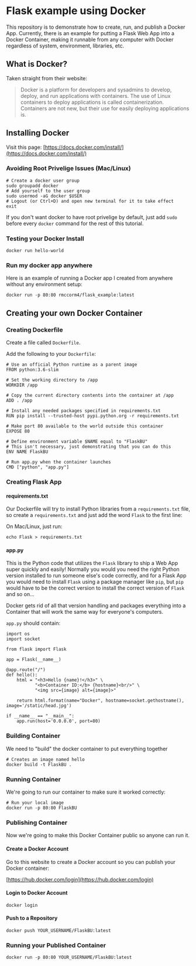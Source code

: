 # Flask example using Docker
This repository is to demonstrate how to create, run, and publish a Docker App. Currently, there
is an example for putting a Flask Web App into a Docker Container, making it runnable from any
computer with Docker regardless of system, environment, libraries, etc.

## What is Docker?
Taken straight from their website:

> Docker is a platform for developers and sysadmins to develop, deploy, and run applications with containers. The use of Linux containers to deploy applications is called containerization. Containers are not new, but their use for easily deploying applications is.

## Installing Docker
Visit this page: [https://docs.docker.com/install/](https://docs.docker.com/install/)

### Avoiding Root Privelige Issues (Mac/Linux)
```
# Create a docker user group
sudo groupadd docker
# Add yourself to the user group
sudo usermod -aG docker $USER
# Logout (or Ctrl+D) and open new terminal for it to take effect
exit
```

If you don't want docker to have root privelige by default, just add `sudo` before
every `docker` command for the rest of this tutorial.

### Testing your Docker Install
```
docker run hello-world
```

### Run my docker app anywhere
Here is an example of running a Docker app I created from anywhere without any environment setup:
```
docker run -p 80:80 rmccorm4/flask_example:latest
```

## Creating your own Docker Container

### Creating Dockerfile
Create a file called `Dockerfile`.

Add the following to your `Dockerfile`:

```
# Use an official Python runtime as a parent image
FROM python:3.6-slim

# Set the working directory to /app
WORKDIR /app

# Copy the current directory contents into the container at /app
ADD . /app

# Install any needed packages specified in requirements.txt
RUN pip install --trusted-host pypi.python.org -r requirements.txt

# Make port 80 available to the world outside this container
EXPOSE 80

# Define environment variable $NAME equal to "FlaskBU"
# This isn't necessary, just demonstrating that you can do this
ENV NAME FlaskBU

# Run app.py when the container launches
CMD ["python", "app.py"]
```

### Creating Flask App

#### requirements.txt
Our Dockerfile will try to install Python libraries from a `requirements.txt` file, so
create a `requirements.txt` and just add the word `Flask` to the first line:

On Mac/Linux, just run:

```
echo Flask > requirements.txt
```

#### app.py
This is the Python code that utilizes the `Flask` library to ship a Web App super quickly and easily!
Normally you would you need the right Python version installed to run someone else's code correctly, 
and for a Flask App you would need to install `Flask` using a package manager like `pip`, but `pip` would
have to be the correct version to install the correct version of `Flask` and so on...

Docker gets rid of all that version handling and packages everything into a Container that will work the same
way for everyone's computers.

`app.py` should contain:

```
import os
import socket

from flask import Flask

app = Flask(__name__)

@app.route("/")
def hello():
    html = "<h3>Hello {name}!</h3>" \
           "<b>Container ID:</b> {hostname}<br/>" \
           "<img src={image} alt={image}>"

    return html.format(name="Docker", hostname=socket.gethostname(), image='/static/head.jpg')

if __name__ == "__main__":
    app.run(host='0.0.0.0', port=80)
```

### Building Container
We need to "build" the docker container to put everything together
```
# Creates an image named hello
docker build -t FlaskBU .
```

### Running Container
We're going to run our container to make sure it worked correctly:
```
# Run your local image
docker run -p 80:80 FlaskBU
```

### Publishing Container
Now we're going to make this Docker Container public so anyone can run it.

#### Create a Docker Account
Go to this website to create a Docker account so you can publish your Docker container:

[https://hub.docker.com/login](https://hub.docker.com/login)

#### Login to Docker Account
```
docker login
```

#### Push to a Repository
```
docker push YOUR_USERNAME/FlaskBU:latest
```

### Running your Published Container
```
docker run -p 80:80 YOUR_USERNAME/FlaskBU:latest
```
